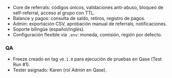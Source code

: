 - Core de referrals: códigos únicos, validaciones anti-abuso, bloqueo de self-referral, acceso al grupo con TTL.
- Balance y pagos: consulta de saldo, retiros, registro de pagos.
- Admin: exportación CSV, aprobación manual de referrals, notificaciones.
- Soporte bilingüe (español/inglés).
- Configuración flexible vía `.env`: moneda, comisión, región por defecto.

### QA
- Freeze creado en tag `v0.1.0` para ejecución de pruebas en Qase (Test Run #1).
- Tester asignado: Karen (rol Admin en Qase).
